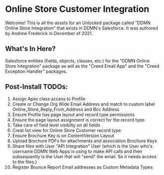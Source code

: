 # Online Store Customer Integration

Welcome! This is all the assets for an Unlocked package called "DDMN Online Store Integration" that exists in DDMN's Salesforce. It was authored by Andrew Frederick in December of 2021.

## What's In Here?

Salesforce entities (fields, objects, classes, etc.) for the "DDMN Online Store Integration" package as will as the "Creed Email App" and the "Creed Exception Handler" packages.

## Post-Install TODOs:

1) Assign Apex class access to Profile <br />
2) Create or Change Org Wide Email Address and match to custom label Online_Store_Reply_From_Address and Bcc Address <br />
3) Ensure Profile has page layout and record type permissions <br />
4) Ensure the page layout assignment is correct for the record type <br />
5) Take care of field level visibilty on all fields <br />
6) Creat list view for Online Store Customer record type <br />
7) Ensure Brochure Key is on ContentVersion Layout <br />
8) Upload Brochure PDFs for attachments and association Brochure Keys <br />
9) Share files with User "API Integration" User (which is the User who's username DDMN Web Apps is using to make API calls and then subsequently is the User that will "send" the email. So it needs access to the files.) <br />
10) Register Bounce Report Email addresses as Custom Metadata Types <br />